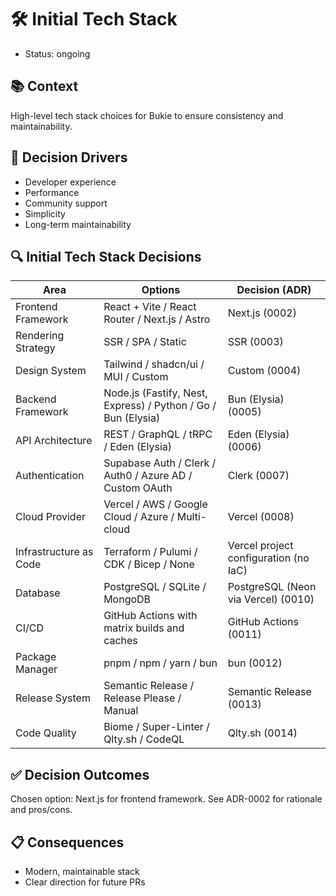 # 🛠️ Initial Tech Stack
- Status: ongoing 

## 📚 Context
High-level tech stack choices for Bukie to ensure consistency and maintainability.

## 🎯 Decision Drivers
- Developer experience
- Performance
- Community support
- Simplicity
- Long-term maintainability

## 🔍 Initial Tech Stack Decisions

| Area                | Options                                         | Decision (ADR) |
|---------------------|------------------------------------------------|----------------|
| Frontend Framework  | React + Vite / React Router / Next.js / Astro   | Next.js (0002) |
| Rendering Strategy  | SSR / SPA / Static                             | SSR (0003)     |
| Design System       | Tailwind / shadcn/ui / MUI / Custom             | Custom (0004)  |
| Backend Framework   | Node.js (Fastify, Nest, Express) / Python / Go / Bun (Elysia) | Bun (Elysia) (0005) |
| API Architecture    | REST / GraphQL / tRPC / Eden (Elysia)           | Eden (Elysia) (0006) |
| Authentication      | Supabase Auth / Clerk / Auth0 / Azure AD / Custom OAuth | Clerk (0007) |
| Cloud Provider      | Vercel / AWS / Google Cloud / Azure / Multi-cloud | Vercel (0008)  |
| Infrastructure as Code | Terraform / Pulumi / CDK / Bicep / None      | Vercel project configuration (no IaC) |
| Database            | PostgreSQL / SQLite / MongoDB                   | PostgreSQL (Neon via Vercel) (0010) |
| CI/CD               | GitHub Actions with matrix builds and caches    | GitHub Actions (0011) |
| Package Manager     | pnpm / npm / yarn / bun                         | bun (0012)     |
| Release System      | Semantic Release / Release Please / Manual      | Semantic Release (0013) |
| Code Quality        | Biome / Super-Linter / Qlty.sh / CodeQL         | Qlty.sh (0014) |

## ✅ Decision Outcomes
Chosen option: Next.js for frontend framework. See ADR-0002 for rationale and pros/cons.

## 📋 Consequences
- Modern, maintainable stack
- Clear direction for future PRs